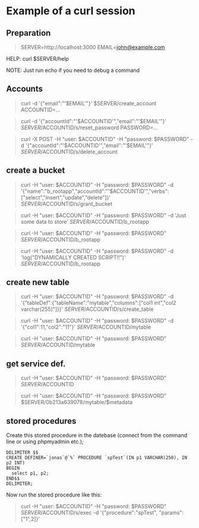 Example of a curl session
========================

Preparation
-----------

>SERVER=http://localhost:3000
>EMAIL=john@example.com

HELP: curl $SERVER/help

NOTE: Just run echo if you need to debug a command


Accounts
--------

>curl -d '{"email":"'$EMAIL'"}' $SERVER/create_account
>ACCOUNTID=...

>curl -d '{"accountId":"'$ACCOUNTID'","email":"'$EMAIL'"}' $SERVER/$ACCOUNTID/s/reset_password
>PASSWORD=...

>curl -X POST -H "user: $ACCOUNTID" -H "password: $PASSWORD" -d '{"accountId":"'$ACCOUNTID'","email":"'$EMAIL'"}' $SERVER/$ACCOUNTID/s/delete_account


create a bucket
---------------

>curl -H "user: $ACCOUNTID" -H "password: $PASSWORD" -d '{"name":"b_rootapp","accountId":"'$ACCOUNTID'","verbs":["select","insert","update","delete"]}' $SERVER/$ACCOUNTID/s/grant_bucket

>curl -H "user: $ACCOUNTID" -H "password: $PASSWORD" -d 'Just some data to store' $SERVER/$ACCOUNTID/b_rootapp

>curl -H "user: $ACCOUNTID" -H "password: $PASSWORD" $SERVER/$ACCOUNTID/b_rootapp

>curl -H "user: $ACCOUNTID" -H "password: $PASSWORD" -d 'log("DYNAMICALLY CREATED SCRIPT!!")' $SERVER/$ACCOUNTID/b_rootapp


create new table
---------------

>curl -H "user: $ACCOUNTID" -H "password: $PASSWORD" -d '{"tableDef":{"tableName":"mytable","columns":["col1 int","col2 varchar(255)"]}}' $SERVER/$ACCOUNTID/s/create_table

>curl -H "user: $ACCOUNTID" -H "password: $PASSWORD" -d '{"col1":11,"col2":"11"}' $SERVER/$ACCOUNTID/mytable

>curl -H "user: $ACCOUNTID" -H "password: $PASSWORD"  $SERVER/$ACCOUNTID/mytable


get service def.
----------------

>curl -H "user: $ACCOUNTID" -H "password: $PASSWORD" $SERVER/$ACCOUNTID

>curl -H "user: $ACCOUNTID" -H "password: $PASSWORD" $SERVER/0b213a639078/mytable/\$metadata


stored procedures
----------------

Create this stored procedure in the datebase (connect from the command line or using phpmyadmin etc.);

    DELIMITER $$
    CREATE DEFINER=`jonas`@`%` PROCEDURE `spTest`(IN p1 VARCHAR(250), IN p2 INT)
    BEGIN
      select p1, p2;
    END$$
    DELIMITER;

Now run the stored procedure like this:

>curl -H "user: $ACCOUNTID" -H "password: $PASSWORD"  $SERVER/$ACCOUNTID/s/exec -d '{"procedure":"spTest", "params": ["1",2]}'
